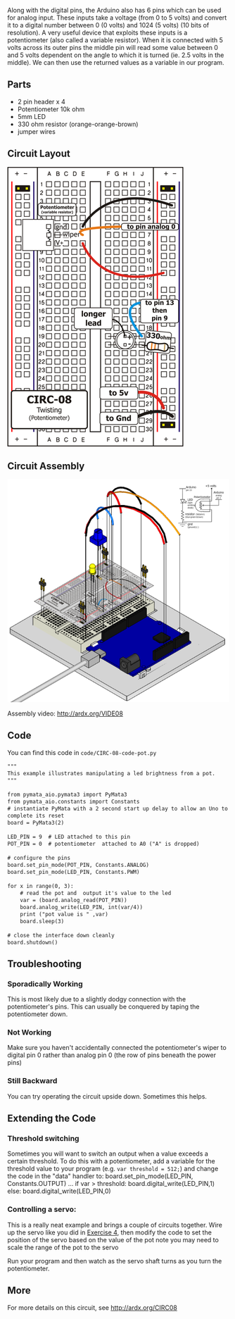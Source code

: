 
Along with the digital pins, the Arduino also has 6
pins which can be used for analog input. These
inputs take a voltage (from 0 to 5 volts) and convert
it to a digital number between 0 (0 volts) and 1024 (5 volts) (10 bits of resolution). A very useful device that exploits these inputs is a potentiometer (also called a variable resistor). When it is connected with 5 volts across its outer pins the middle pin will read some value between 0 and 5 volts dependent on the angle to which it is turned (ie. 2.5 volts in the middle). We can then use the returned values as a variable in our program.

<a id="parts"></a>
## Parts

* 2 pin header x 4
* Potentiometer 10k ohm
* 5mm LED
* 330 ohm resistor (orange-orange-brown)
* jumper wires

<a id="circuit"></a>
## Circuit Layout
[<img style="max-width:400px" src="../../images/circ/CIRC08-sheet-small.png" alt="Circuit Layout"/>](../../images/circ/CIRC08-sheet.png)

<a id="assembly"></a>
## Circuit Assembly
![Assembly Diagram](../../images/assembly/CIRC-08-3dexploded.png "Assembly Diagram")

Assembly video: http://ardx.org/VIDE08

<a id="code"></a>
## Code

You can find this code in `code/CIRC-08-code-pot.py`

	"""
	This example illustrates manipulating a led brightness from a pot.
	"""
	
	from pymata_aio.pymata3 import PyMata3
	from pymata_aio.constants import Constants
	# instantiate PyMata with a 2 second start up delay to allow an Uno to complete its reset
	board = PyMata3(2)
	
	LED_PIN = 9  # LED attached to this pin
	POT_PIN = 0  # potentiometer  attached to A0 ("A" is dropped)
	
	# configure the pins
	board.set_pin_mode(POT_PIN, Constants.ANALOG)
	board.set_pin_mode(LED_PIN, Constants.PWM)
	
	for x in range(0, 3):
		# read the pot and  output it's value to the led 
		var = (board.analog_read(POT_PIN))
		board.analog_write(LED_PIN, int(var/4))
		print ("pot value is " ,var)
		board.sleep(3)
	
	# close the interface down cleanly
	board.shutdown()
	
<a id="troubleshooting"></a>
## Troubleshooting

### Sporadically Working
This is most likely due to a slightly dodgy connection with the potentiometer's pins. This can usually be conquered by taping the potentiometer down.

### Not Working
Make sure you haven't accidentally connected the potentiometer's wiper to digital pin 0 rather than analog pin 0 (the row of pins beneath the power pins)

### Still Backward
You can try operating the circuit upside down. Sometimes this helps.

<a id="extending"></a>
## Extending the Code

### Threshold switching

Sometimes you will want to switch an output when a value exceeds a certain threshold. To do this with a potentiometer, add a variable for the threshold value to your program (e.g. `var threshold = 512;`) and change the code in the "data" handler to:
    board.set_pin_mode(LED_PIN, Constants.OUTPUT)
	...
	if var > threshold:
       board.digital_write(LED_PIN,1)
	else:
	   board.digital_write(LED_PIN,0)


### Controlling a servo:
This is a really neat example and brings a couple of circuits together. Wire up the servo like you did in [Exercise 4](/exercises/4), then modify the code to set the position of the servo based on the value of the pot note you may need to scale the range of the pot to the servo

Run your program and then watch as the servo shaft turns as you turn the potentiometer.

<a id="more"></a>
## More

For more details on this circuit, see http://ardx.org/CIRC08
